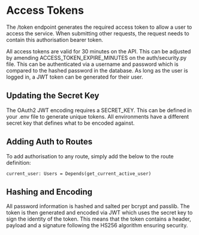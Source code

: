 # Access Tokens
The /token endpoint generates the required access token to allow a user to access the service. When submitting other requests, the request needs to contain this authorisation bearer token.

All access tokens are valid for 30 minutes on the API. This can be adjusted by amending ACCESS_TOKEN_EXPIRE_MINUTES on the auth/security.py file. This can be authenticated via a username and password which is compared to the hashed password in the database. As long as the user is logged in, a JWT token can be generated for their user.

## Updating the Secret Key
The OAuth2 JWT encoding requires a SECRET_KEY. This can be defined in your .env file to generate unique tokens. All environments have a different secret key that defines what to be encoded against.

## Adding Auth to Routes
To add authorisation to any route, simply add the below to the route definition:
```shell
current_user: Users = Depends(get_current_active_user)
```

## Hashing and Encoding
All password information is hashed and salted per bcrypt and passlib. The token is then generated and encoded via JWT which uses the secret key to sign the identity of the token. This means that the token contains a header, payload and a signature following the HS256 algorithm ensuring security.